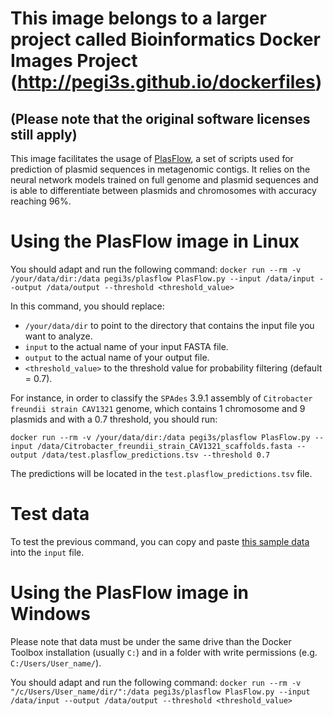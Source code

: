 # This image belongs to a larger project called Bioinformatics Docker Images Project (http://pegi3s.github.io/dockerfiles)
## (Please note that the original software licenses still apply)

This image facilitates the usage of [PlasFlow](https://github.com/smaegol/PlasFlow/blob/master/README.md), a set of scripts used for prediction of plasmid sequences in metagenomic contigs. It relies on the neural network models trained on full genome and plasmid sequences and is able to differentiate between plasmids and chromosomes with accuracy reaching 96%.

# Using the PlasFlow image in Linux
You should adapt and run the following command: `docker run --rm -v /your/data/dir:/data pegi3s/plasflow PlasFlow.py --input /data/input --output /data/output --threshold <threshold_value>`

In this command, you should replace:
- `/your/data/dir` to point to the directory that contains the input file you want to analyze.
- `input` to the actual name of your input FASTA file.
- `output` to the actual name of your output file.
- `<threshold_value>` to the threshold value for probability filtering (default = 0.7).

For instance, in order to classify the `SPAdes` 3.9.1 assembly of `Citrobacter freundii strain CAV1321` genome, which contains 1 chromosome and 9 plasmids and with a 0.7 threshold, you should run: 

`docker run --rm -v /your/data/dir:/data pegi3s/plasflow PlasFlow.py --input /data/Citrobacter_freundii_strain_CAV1321_scaffolds.fasta --output /data/test.plasflow_predictions.tsv --threshold 0.7`

The predictions will be located in the `test.plasflow_predictions.tsv` file.

# Test data
To test the previous command, you can copy and paste [this sample data](https://raw.githubusercontent.com/pegi3s/dockerfiles/master/plasflow/1.1.10/test_data/Citrobacter_freundii_strain_CAV1321_scaffolds.fasta) into the `input` file.

# Using the PlasFlow image in Windows

Please note that data must be under the same drive than the Docker Toolbox installation (usually `C:`) and in a folder with write permissions (e.g. `C:/Users/User_name/`).

You should adapt and run the following command: `docker run --rm -v "/c/Users/User_name/dir/":/data pegi3s/plasflow PlasFlow.py --input /data/input --output /data/output --threshold <threshold_value>`

